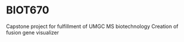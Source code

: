 # BIOT670
Capstone project for fulfillment of UMGC MS biotechnology
Creation of fusion gene visualizer
